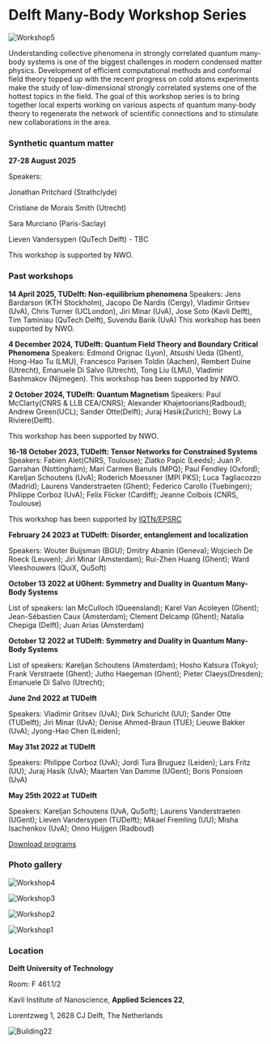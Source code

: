 Delft Many-Body Workshop Series
===============================

![Workshop5](assets/images/20231017_124539.jpg)

Understanding collective phenomena in strongly correlated quantum many-body systems is one of the biggest challenges in modern condensed matter physics. Development of efficient computational methods and conformal field theory topped up with the recent progress on cold atoms experiments make the study of low-dimensional strongly correlated systems one of the hottest topics in the field. The goal of this workshop series is to bring together local experts working on various aspects of quantum many-body theory to regenerate the network of scientific connections and to stimulate new collaborations in the area.



### **Synthetic quantum matter**

**27-28 August 2025**

Speakers:

Jonathan Pritchard (Strathclyde)

Cristiane de Morais Smith (Utrecht)

Sara Murciano (Paris-Saclay)

Lieven Vandersypen (QuTech Delft) - TBC

This workshop is supported by NWO.

### **Past workshops**

**14 April 2025, TUDelft: Non-equilibrium phenomena**
Speakers: 
Jens Bardarson (KTH Stockholm), Jacopo De Nardis (Cergy), Vladimir Gritsev (UvA), Chris Turner (UCLondon), Jiri Minar (UvA), Jose Soto (Kavli Delft), Tim Taminiau (QuTech Delft), Suvendu Barik (UvA)
This workshop has been supported by NWO.

**4 December 2024, TUDelft: Quantum Field Theory and Boundary Critical Phenomena**
Speakers:
Edmond Orignac (Lyon), Atsushi Ueda (Ghent), Hong-Hao Tu (LMU), Francesco Parisen Toldin (Aachen), Rembert Duine (Utrecht), Emanuele Di Salvo (Utrecht), Tong Liu (LMU),  Vladimir Bashmakov (Nijmegen).
This workshop has been supported by NWO.

**2 October 2024, TUDelft: Quantum Magnetism**
Speakers:
Paul McClarty(CNRS & LLB CEA/CNRS); Alexander Khajetoorians(Radboud); Andrew Green(UCL);
Sander Otte(Delft); Juraj Hasik(Zurich); Bowy La Riviere(Delft).

This workshop has been supported by NWO.

**16-18 October 2023, TUDelft: Tensor Networks for Constrained Systems**
Speakers:
Fabien Alet(CNRS, Toulouse); Zlatko Papic (Leeds);
Juan P. Garrahan (Nottingham); Mari Carmen Banuls (MPQ); Paul Fendley (Oxford);
Kareljan Schoutens (UvA); Roderich Moessner (MPI PKS); Luca Tagliacozzo (Madrid);
Laurens Vanderstraeten (Ghent); Federico Carollo (Tuebingen); Philippe Corboz (UvA);
Felix Flicker (Cardiff);  Jeanne Colbois (CNRS, Toulouse)

This workshop has been supported by [IQTN/EPSRC](https://iqtn.phys.strath.ac.uk/tensor-networks-for-constrained-systems/)


**February 24 2023 at TUDelft: Disorder, entanglement and localization**

Speakers: Wouter Buijsman (BGU);
Dmitry Abanin (Geneva);
Wojciech De Roeck (Leuven);
Jiri Minar (Amsterdam);
Rui-Zhen Huang (Ghent);
Ward Vleeshouwers (QuiX, QuSoft)


**October 13 2022 at UGhent: Symmetry and Duality in Quantum Many-Body Systems**

List of speakers: Ian McCulloch (Queensland);
Karel Van Acoleyen (Ghent);
Jean-Sébastien Caux (Amsterdam);
Clement Delcamp (Ghent);
Natalia Chepiga (Delft);
Juan Arias (Amsterdam)


**October 12 2022 at TUDelft: Symmetry and Duality in Quantum Many-Body Systems**

List of speakers: Kareljan Schoutens (Amsterdam); 
Hosho Katsura (Tokyo);
Frank Verstraete (Ghent);
Jutho Haegeman (Ghent);
Pieter Claeys(Dresden);
Emanuele Di Salvo (Utrecht);


**June 2nd 2022 at TUDelft**

Speakers: Vladimir Gritsev (UvA); Dirk Schuricht (UU); Sander Otte (TUDelft); Jiri Minar (UvA); Denise Ahmed-Braun (TUE); Lieuwe Bakker (UvA); Jyong-Hao Chen (Leiden); 


**May 31st 2022 at TUDelft**

Speakers: Philippe Corboz (UvA); Jordi Tura Bruguez (Leiden); Lars Fritz (UU); Juraj Hasik (UvA); Maarten Van Damme (UGent); Boris Ponsioen (UvA)

**May 25th 2022 at TUDelft**

Speakers: Kareljan Schoutens (UvA, QuSoft); Laurens Vanderstraeten (UGent); Lieven Vandersypen (TUDelft); Mikael Fremling (UU); Misha Isachenkov (UvA); Onno Huijgen (Radboud)

[Download programs](https://nchepiga.github.io/homepage/assets/program_workshops.pdf)


### **Photo gallery**

![Workshop4](assets/images/workshop4.jpg)

![Workshop3](assets/images/workshop_3.jpg)

![Workshop2](assets/images/workshop2.jpg)

![Workshop1](assets/images/workshop1.jpg)





### **Location**

**Delft University of Technology**

Room: F 461.1/2 

Kavli Institute of Nanoscience,  **Applied Sciences 22**,

Lorentzweg 1, 2628 CJ Delft,  The Netherlands

![Building22](assets/images/delft.svg)


